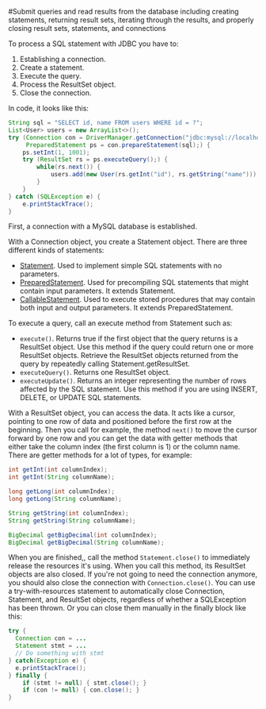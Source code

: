 #Submit queries and read results from the database including creating statements, returning result sets, iterating through the results, and properly closing result sets, statements, and connections

To process a SQL statement with JDBC you have to:

1. Establishing a connection.
2. Create a statement.
3. Execute the query.
4. Process the ResultSet object.
5. Close the connection.

In code, it looks like this:
````java
String sql = "SELECT id, name FROM users WHERE id = ?";
List<User> users = new ArrayList<>();
try (Connection con = DriverManager.getConnection("jdbc:mysql://localhost/test?user=admin&password=admin12345");
     PreparedStatement ps = con.prepareStatement(sql);) {
    ps.setInt(1, 1001);
    try (ResultSet rs = ps.executeQuery();) {
        while(rs.next()) {
            users.add(new User(rs.getInt("id"), rs.getString("name")));
        }
    }
} catch (SQLException e) {
    e.printStackTrace();
}
````

First, a connection with a MySQL database is established.

With a Connection object, you create a Statement object. There are three different kinds of statements:
* [Statement](https://docs.oracle.com/javase/8/docs/api/java/sql/Statement.html). Used to implement simple SQL statements with no parameters.
* [PreparedStatement](https://docs.oracle.com/javase/8/docs/api/java/sql/PreparedStatement.html). Used for precompiling SQL statements that might contain input parameters. It extends Statement.
* [CallableStatement](https://docs.oracle.com/javase/8/docs/api/java/sql/CallableStatement.html). Used to execute stored procedures that may contain both input and output parameters. It extends PreparedStatement.

To execute a query, call an execute method from Statement such as:
* `execute()`. Returns true if the first object that the query returns is a ResultSet object. Use this method if the query could return one or more ResultSet objects. Retrieve the ResultSet objects returned from the query by repeatedly calling Statement.getResultSet.
* `executeQuery()`. Returns one ResultSet object.
* `executeUpdate()`. Returns an integer representing the number of rows affected by the SQL statement. Use this method if you are using INSERT, DELETE, or UPDATE SQL statements.

With a ResultSet object, you can access the data. It acts like a cursor, pointing  to one row of data and positioned before the first row at the beginning. Then you call for example, the method `next()` to move the cursor forward by one row and you can get the data with getter methods that either take the column index (the first column is 1) or the column name. There are getter methods for a lot of types, for example:
````java
int getInt(int columnIndex);
int getInt(String columnName);

long getLong(int columnIndex);
long getLong(String columnName);

String getString(int columnIndex);
String getString(String columnName);

BigDecimal getBigDecimal(int columnIndex);
BigDecimal getBigDecimal(String columnName);
````

When you are finished,, call the method `Statement.close()` to immediately release the resources it's using. When you call this method, its ResultSet objects are also closed. If you're not going to need the connection anymore, you should also close the connection with `Connection.close()`. You can use a try-with-resources statement to automatically close Connection, Statement, and ResultSet objects, regardless of whether a SQLException has been thrown. Or you can close them manually in the finally block like this:
````java
try {
  Connection con = ...
  Statement stmt = ...
  // Do something with stmt
} catch(Exception e) {
  e.printStackTrace();
} finally {
    if (stmt != null) { stmt.close(); }
    if (con != null) { con.close(); }
}
````
